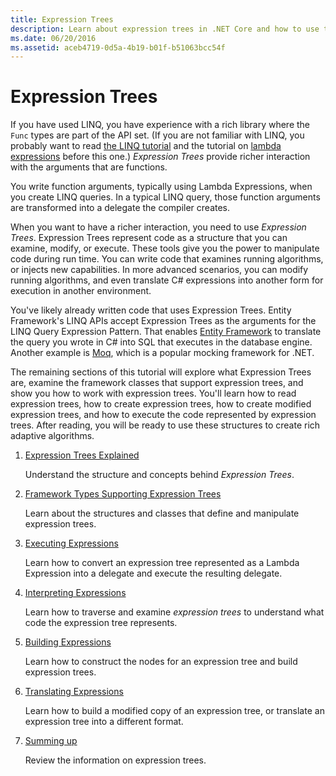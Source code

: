 ```yaml
---
title: Expression Trees
description: Learn about expression trees in .NET Core and how to use them to represent code as structures that you can examine, modify, and execute.
ms.date: 06/20/2016
ms.assetid: aceb4719-0d5a-4b19-b01f-b51063bcc54f
---
```


# Expression Trees

If you have used LINQ, you have experience with a rich library
where the `Func` types are part of the API set. (If you are not familiar
with LINQ, you probably want to read [the LINQ tutorial](linq/index.md) and
the tutorial on [lambda expressions](lambda-expressions.md) before this one.)
*Expression Trees* provide richer interaction with the arguments that
are functions.

You write function arguments, typically using Lambda Expressions, when
you create LINQ queries. In a typical LINQ query, those function arguments are
transformed into a delegate the compiler creates. 

When you want to have a richer interaction, you need to use *Expression Trees*.
Expression Trees represent code as a structure that you can examine,
modify, or execute. These tools give you the power to manipulate code during
run time. You can write code that examines running algorithms, or injects new
capabilities. In more advanced scenarios, you can modify running algorithms,
and even translate C# expressions into another form for execution in another
environment.

You've likely already written code that uses Expression Trees. Entity Framework's
LINQ APIs accept Expression Trees as the arguments for the LINQ Query Expression Pattern.
That enables [Entity Framework](http://docs.efproject.net/en/latest/) to translate the query you wrote in C# into SQL
that executes in the database engine. Another example is [Moq](https://github.com/Moq/moq),
which is a popular mocking framework for .NET.

The remaining sections of this tutorial will explore what Expression Trees are,
examine the framework classes that support expression trees, and show you how to work
with expression trees. You'll learn how to read expression trees, how to create
expression trees, how to create modified expression trees, and how to execute the
code represented by expression trees. After reading, you will be ready to use these
structures to create rich adaptive algorithms.

1. [Expression Trees Explained](expression-trees-explained.md)

    Understand the structure and concepts behind *Expression Trees*.
    
2. [Framework Types Supporting Expression Trees](expression-classes.md)
    
    Learn about the structures and classes that define and manipulate expression trees.
    
3. [Executing Expressions](expression-trees-execution.md)

    Learn how to convert an expression tree represented as a Lambda Expression into a delegate and execute the resulting delegate.

4. [Interpreting Expressions](expression-trees-interpreting.md)

    Learn how to traverse and examine *expression trees* to understand what code the expression tree represents.

5. [Building Expressions](expression-trees-building.md)

    Learn how to construct the nodes for an expression tree and build expression trees.

6. [Translating Expressions](expression-trees-translating.md)

    Learn how to build a modified copy of an expression tree, or translate an expression tree into a different format.

7. [Summing up](expression-trees-summary.md)

    Review the information on expression trees.
    
